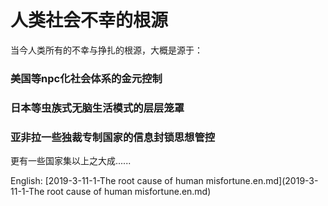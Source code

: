 # 人类社会不幸的根源

当今人类所有的不幸与挣扎的根源，大概是源于：

### 美国等npc化社会体系的金元控制
### 日本等虫族式无脑生活模式的层层笼罩
### 亚非拉一些独裁专制国家的信息封锁思想管控

更有一些国家集以上之大成......

English: [2019-3-11-1-The root cause of human misfortune.en.md](2019-3-11-1-The root cause of human misfortune.en.md)
